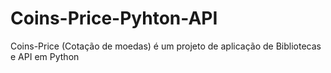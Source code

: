 # Coins-Price-Pyhton-API
Coins-Price (Cotação de moedas) é um projeto de aplicação de Bibliotecas e API em Python
